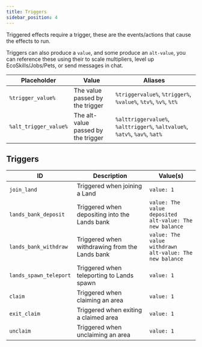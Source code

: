 ```yaml
---
title: Triggers
sidebar_position: 4
---
```

Triggered effects require a trigger, these are the events/actions that cause the effects to run.

Triggers can also produce a `value`, and some produce an `alt-value`, you can reference these using their to scale multipliers, level up EcoSkills/Jobs/Pets, or send messages in chat.

| Placeholder           | Value                               | Aliases                                                                    |
| --------------------- | ----------------------------------- | -------------------------------------------------------------------------- |
| `%trigger_value%`     | The value passed by the trigger     | `%triggervalue%`, `%trigger%`, `%value%`, `%tv%`, `%v%`, `%t%`             |
| `%alt_trigger_value%` | The alt-value passed by the trigger | `%alttriggervalue%`, `%alttrigger%`, `%altvalue%`, `%atv%`, `%av%`, `%at%` |
## Triggers

| ID                     | Description                                    | Value(s)                                                     |
| ---------------------- | ---------------------------------------------- | ------------------------------------------------------------ |
| `join_land`            | Triggered when joining a Land                  | `value: 1`                                                   |
| `lands_bank_deposit`   | Triggered when depositing into the Lands bank  | `value: The value deposited`<br/>`alt-value: The new balance` |
| `lands_bank_withdraw`  | Triggered when withdrawing from the Lands bank | `value: The value withdrawn`<br/>`alt-value: The new balance` |
| `lands_spawn_teleport` | Triggered when teleporting to Lands spawn      | `value: 1`                                                   |
| `claim`                | Triggered when claiming an area                | `value: 1`                                                   |
| `exit_claim`           | Triggered when exiting a claimed area          | `value: 1`                                                   |
| `unclaim`              | Triggered when unclaiming an area              | `value: 1`                                                   |